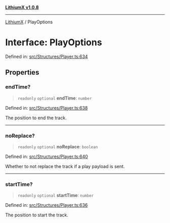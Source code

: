 [**LithiumX v1.0.8**](../README.md)

***

[LithiumX](../globals.md) / PlayOptions

# Interface: PlayOptions

Defined in: [src/Structures/Player.ts:634](https://github.com/anantix-network/LithiumX/blob/6d83bed841f7c0d8766531c5310768bcb05e7f91/src/Structures/Player.ts#L634)

## Properties

### endTime?

> `readonly` `optional` **endTime**: `number`

Defined in: [src/Structures/Player.ts:638](https://github.com/anantix-network/LithiumX/blob/6d83bed841f7c0d8766531c5310768bcb05e7f91/src/Structures/Player.ts#L638)

The position to end the track.

***

### noReplace?

> `readonly` `optional` **noReplace**: `boolean`

Defined in: [src/Structures/Player.ts:640](https://github.com/anantix-network/LithiumX/blob/6d83bed841f7c0d8766531c5310768bcb05e7f91/src/Structures/Player.ts#L640)

Whether to not replace the track if a play payload is sent.

***

### startTime?

> `readonly` `optional` **startTime**: `number`

Defined in: [src/Structures/Player.ts:636](https://github.com/anantix-network/LithiumX/blob/6d83bed841f7c0d8766531c5310768bcb05e7f91/src/Structures/Player.ts#L636)

The position to start the track.
